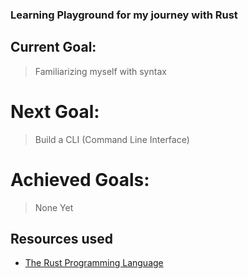 ### Learning Playground for my journey with Rust  

## Current Goal:
> Familiarizing myself with syntax 

# Next Goal:  
> Build a CLI (Command Line Interface)  

# Achieved Goals:
> None Yet

## Resources used  
- [The Rust Programming Language](https://doc.rust-lang.org/book/ch04-01-what-is-ownership.html?search=)